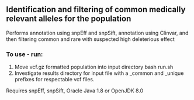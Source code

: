 ## Identification and filtering of common medically relevant alleles for the population

Performs annotation using snpEff and snpSift, annotation using Clinvar, and then filtering common and rare with suspected high deleterious effect
### To use - run:
1) Move vcf.gz formatted population into input directory
bash run.sh <filename of vcg.gz in input folder>
2) Investigate results directory for input file with a \_common and \_unique prefixes for respectable vcf files. 

Requires snpEff, snpSift, Oracle Java 1.8 or OpenJDK 8.0